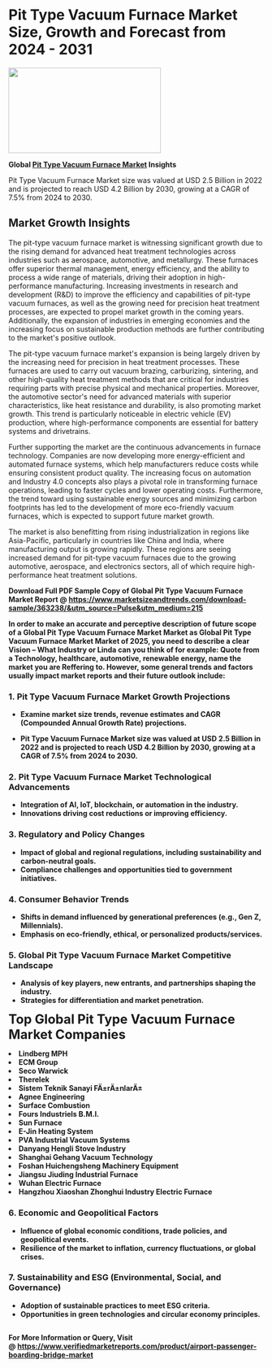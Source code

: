 <H1>Pit Type Vacuum Furnace Market Size, Growth and Forecast from 2024 - 2031</H1><img class="aligncenter size-medium wp-image-584254" src="https://thirdeyenews.in/wp-content/uploads/2024/09/Global-Market-Research-300x168.jpeg" alt="" width="300" height="168" /><p><strong>Global&nbsp;<a href="https://www.marketsizeandtrends.com/download-sample/363238/&amp;utm_source=Pulse&amp;utm_medium=215">Pit Type Vacuum Furnace Market</a> Insights</strong></p><p>Pit Type Vacuum Furnace Market size was valued at USD 2.5 Billion in 2022 and is projected to reach USD 4.2 Billion by 2030, growing at a CAGR of 7.5% from 2024 to 2030.</p><p><h2>Market Growth Insights</h2> <p>The pit-type vacuum furnace market is witnessing significant growth due to the rising demand for advanced heat treatment technologies across industries such as aerospace, automotive, and metallurgy. These furnaces offer superior thermal management, energy efficiency, and the ability to process a wide range of materials, driving their adoption in high-performance manufacturing. Increasing investments in research and development (R&D) to improve the efficiency and capabilities of pit-type vacuum furnaces, as well as the growing need for precision heat treatment processes, are expected to propel market growth in the coming years. Additionally, the expansion of industries in emerging economies and the increasing focus on sustainable production methods are further contributing to the market's positive outlook.</p> <p><strong></strong></p> <p>The pit-type vacuum furnace market's expansion is being largely driven by the increasing need for precision in heat treatment processes. These furnaces are used to carry out vacuum brazing, carburizing, sintering, and other high-quality heat treatment methods that are critical for industries requiring parts with precise physical and mechanical properties. Moreover, the automotive sector's need for advanced materials with superior characteristics, like heat resistance and durability, is also promoting market growth. This trend is particularly noticeable in electric vehicle (EV) production, where high-performance components are essential for battery systems and drivetrains.</p> <p>Further supporting the market are the continuous advancements in furnace technology. Companies are now developing more energy-efficient and automated furnace systems, which help manufacturers reduce costs while ensuring consistent product quality. The increasing focus on automation and Industry 4.0 concepts also plays a pivotal role in transforming furnace operations, leading to faster cycles and lower operating costs. Furthermore, the trend toward using sustainable energy sources and minimizing carbon footprints has led to the development of more eco-friendly vacuum furnaces, which is expected to support future market growth.</p> <p>The market is also benefitting from rising industrialization in regions like Asia-Pacific, particularly in countries like China and India, where manufacturing output is growing rapidly. These regions are seeing increased demand for pit-type vacuum furnaces due to the growing automotive, aerospace, and electronics sectors, all of which require high-performance heat treatment solutions.</p> <p><strong></p><p><span class=""><strong>Download Full PDF Sample Copy of Global Pit Type Vacuum Furnace Market Report</strong> @ <a href="https://www.marketsizeandtrends.com/download-sample/363238/&amp;utm_source=Pulse&amp;utm_medium=215" target="_blank">https://www.marketsizeandtrends.com/download-sample/363238/&amp;utm_source=Pulse&amp;utm_medium=215</a></span></p><p>In order to make an accurate and perceptive description of future scope of a Global&nbsp;Pit Type Vacuum Furnace Market Market as Global&nbsp;Pit Type Vacuum Furnace Market Market of 2025, you need to describe a clear Vision &ndash; What Industry or Linda can you think of for example: Quote from a Technology, healthcare, automotive, renewable energy, name the market you are Reffering to. However, some general trends and factors usually impact market reports and their future outlook include:</p><h3>1.&nbsp;<strong>Pit Type Vacuum Furnace Market Growth Projections</strong></h3><ul><li>Examine market size trends, revenue estimates and CAGR (Compounded Annual Growth Rate) projections.</li><li><p>Pit Type Vacuum Furnace Market size was valued at USD 2.5 Billion in 2022 and is projected to reach USD 4.2 Billion by 2030, growing at a CAGR of 7.5% from 2024 to 2030.</p></li></ul><h3>2.&nbsp;<strong>Pit Type Vacuum Furnace Market Technological Advancements</strong></h3><ul><li>Integration of AI, IoT, blockchain, or automation in the industry.</li><li>Innovations driving cost reductions or improving efficiency.</li></ul><h3>3.&nbsp;<strong>Regulatory and Policy Changes</strong></h3><ul><li>Impact of global and regional regulations, including sustainability and carbon-neutral goals.</li><li>Compliance challenges and opportunities tied to government initiatives.</li></ul><h3>4.&nbsp;<strong>Consumer Behavior Trends</strong></h3><ul><li>Shifts in demand influenced by generational preferences (e.g., Gen Z, Millennials).</li><li>Emphasis on eco-friendly, ethical, or personalized products/services.</li></ul><h3>5.&nbsp;<strong>Global Pit Type Vacuum Furnace Market Competitive Landscape</strong></h3><ul><li>Analysis of key players, new entrants, and partnerships shaping the industry.</li><li>Strategies for differentiation and market penetration.</li></ul><p data-pm-slice="1 1 []"><span style="color: inherit; font-family: inherit; font-size: 25px;">Top Global Pit Type Vacuum Furnace Market Companies</span></p><div class="" data-test-id=""><p><li>Lindberg MPH</li><li> ECM Group</li><li> Seco Warwick</li><li> Therelek</li><li> Sistem Teknik Sanayi FÄ±rÄ±nlarÄ±</li><li> Agnee Engineering</li><li> Surface Combustion</li><li> Fours Industriels B.M.I.</li><li> Sun Furnace</li><li> E-Jin Heating System</li><li> PVA Industrial Vacuum Systems</li><li> Danyang Hengli Stove Industry</li><li> Shanghai Gehang Vacuum Technology</li><li> Foshan Huichengsheng Machinery Equipment</li><li> Jiangsu Jiuding Industrial Furnace</li><li> Wuhan Electric Furnace</li><li> Hangzhou Xiaoshan Zhonghui Industry Electric Furnace</li></p></div><h3>6.&nbsp;<strong>Economic and Geopolitical Factors</strong></h3><ul><li>Influence of global economic conditions, trade policies, and geopolitical events.</li><li>Resilience of the market to inflation, currency fluctuations, or global crises.</li></ul><h3>7.&nbsp;<strong>Sustainability and ESG (Environmental, Social, and Governance)</strong></h3><ul><li>Adoption of sustainable practices to meet ESG criteria.</li><li>Opportunities in green technologies and circular economy principles.</li></ul><h2><strong style="font-size: 14px;">For More Information or Query, Visit @&nbsp;</strong><a style="background-color: #ffffff; font-size: 14px;" href="https://www.marketsizeandtrends.com/report/pit-type-vacuum-furnace-market/" target="_blank">https://www.verifiedmarketreports.com/product/airport-passenger-boarding-bridge-market</a></h2>
